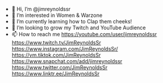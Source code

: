 - 👋 Hi, I’m @jimreynoldssr
- 👀 I’m interested in Women & Warzone
- 🌱 I’m currently learning how to Clap them cheeks!
- 💞️ I’m looking to grow my Twitch and YouTube Audience 
- 📫 How to reach me
https://youtube.com/user/jimreynoldssr
https://www.twitch.tv/JimReynoldsSr
https://www.instagram.com/JimReynoldsSr/
https://vm.tiktok.com/JimReynoldsSr
https://www.snapchat.com/add/jimreynoldssr
https://www.twitter.com/JimReynoldsSr
https://www.linktr.ee/JimReynoldsSr
<!---
jimreynoldssr/jimreynoldssr is a ✨ special ✨ repository because its `README.md` (this file) appears on your GitHub profile.
You can click the Preview link to take a look at your changes.
--->
